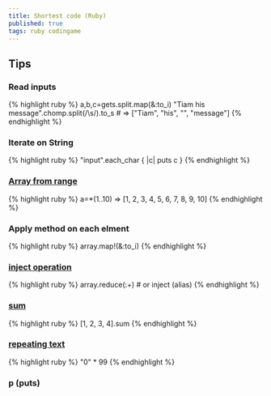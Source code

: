 ```yaml
---
title: Shortest code (Ruby)
published: true
tags: ruby codingame
---
```

## Tips
### Read inputs
{% highlight ruby %}
a,b,c=gets.split.map(&:to_i)
"Tiam his  message".chomp.split(/\s/).to_s		# => ["Tiam", "his", "", "message"]
{% endhighlight %}

### Iterate on String
{% highlight ruby %}
"input".each_char { |c| puts c }
{% endhighlight %}

### [Array from range](https://stackoverflow.com/questions/191329/correct-way-to-populate-an-array-with-a-range-in-ruby/6587096#6587096)
{% highlight ruby %}
a=*(1..10) => [1, 2, 3, 4, 5, 6, 7, 8, 9, 10]
{% endhighlight %}

### Apply method on each elment
{% highlight ruby %}
array.map!(&:to_i)
{% endhighlight %}

### [inject operation](https://stackoverflow.com/questions/1538789/how-to-sum-array-of-numbers-in-ruby/1538801#1538801)
{% highlight ruby %}
array.reduce(:+)		# or inject (alias)
{% endhighlight %}

### [sum](https://stackoverflow.com/questions/1538789/how-to-sum-array-of-numbers-in-ruby/1539643#1539643)
{% highlight ruby %}
[1, 2, 3, 4].sum
{% endhighlight %}

### [repeating text](https://stackoverflow.com/a/2297020/51386)
{% highlight ruby %}
"0" * 99
{% endhighlight %}

### p (puts)
